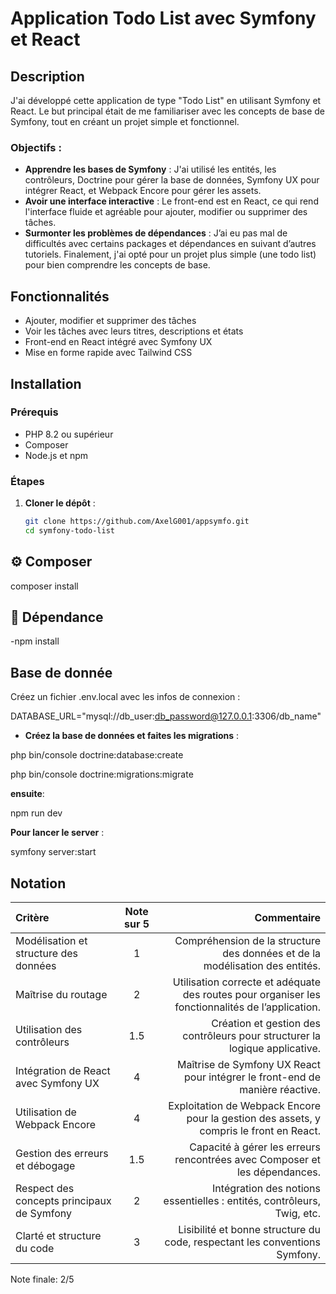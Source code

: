 # Application Todo List avec Symfony et React

## Description

J'ai développé cette application de type "Todo List" en utilisant Symfony et React. Le but principal était de me familiariser avec les concepts de base de Symfony, tout en créant un projet simple et fonctionnel.

### Objectifs :

- **Apprendre les bases de Symfony** : J'ai utilisé les entités, les contrôleurs, Doctrine pour gérer la base de données, Symfony UX pour intégrer React, et Webpack Encore pour gérer les assets.
- **Avoir une interface interactive** : Le front-end est en React, ce qui rend l'interface fluide et agréable pour ajouter, modifier ou supprimer des tâches.
- **Surmonter les problèmes de dépendances** : J’ai eu pas mal de difficultés avec certains packages et dépendances en suivant d’autres tutoriels. Finalement, j'ai opté pour un projet plus simple (une todo list) pour bien comprendre les concepts de base.

## Fonctionnalités

- Ajouter, modifier et supprimer des tâches
- Voir les tâches avec leurs titres, descriptions et états
- Front-end en React intégré avec Symfony UX
- Mise en forme rapide avec Tailwind CSS

## Installation

### Prérequis

- PHP 8.2 ou supérieur
- Composer
- Node.js et npm

### Étapes

1. **Cloner le dépôt** :
   ```bash
   git clone https://github.com/AxelG001/appsymfo.git
   cd symfony-todo-list
## ⚙️ Composer

 composer install


 
## 🔋 Dépendance


-npm install
## Base de donnée

Créez un fichier .env.local avec les infos de connexion :

DATABASE_URL="mysql://db_user:db_password@127.0.0.1:3306/db_name"

- **Créez la base de données et faites les migrations** :

php bin/console doctrine:database:create

php bin/console doctrine:migrations:migrate

**ensuite**:

npm run dev

**Pour lancer le server** :

symfony server:start

## Notation


| Critère                                 | Note sur 5 | Commentaire                                                                                                                                   |
|:----------------------------------------|:----------:|-----------------------------------------------------------------------------------------------------------------------------------------------:|
| Modélisation et structure des données   |    1   | Compréhension de la structure des données et de la modélisation des entités.                                                                   |
| Maîtrise du routage                     |     2      | Utilisation correcte et adéquate des routes pour organiser les fonctionnalités de l’application.                                               |
| Utilisation des contrôleurs             |    1.5     | Création et gestion des contrôleurs pour structurer la logique applicative.                                                                    |
| Intégration de React avec Symfony UX    |    4     | Maîtrise de Symfony UX React pour intégrer le front-end de manière réactive.                                                                   |
| Utilisation de Webpack Encore           |    4      | Exploitation de Webpack Encore pour la gestion des assets, y compris le front en React.                                                        |
| Gestion des erreurs et débogage         |    1.5     | Capacité à gérer les erreurs rencontrées avec Composer et les dépendances.                                                                     |
| Respect des concepts principaux de Symfony |     2  | Intégration des notions essentielles : entités, contrôleurs, Twig, etc.                                                                        |
| Clarté et structure du code             |     3     | Lisibilité et bonne structure du code, respectant les conventions Symfony.                                                                     |



Note finale: 2/5
